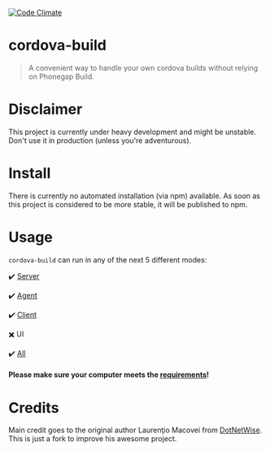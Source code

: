 [![Code Climate](https://codeclimate.com/github/beevelop/cordova-build/badges/gpa.svg)](https://codeclimate.com/github/beevelop/cordova-build)


# cordova-build

> A convenient way to handle your own cordova builds without relying on Phonegap Build.

# Disclaimer

This project is currently under heavy development and might be unstable. Don't use it in production (unless you're adventurous).

# Install

There is currently no automated installation (via npm) available. As soon as this project is considered to be more stable, it will be published to npm.

# Usage

`cordova-build` can run in any of the next 5 different modes:

:heavy_check_mark: [Server](//github.com/beevelop/cordova-build/wiki/Server)

:heavy_check_mark: [Agent](//github.com/beevelop/cordova-build/wiki/Agent)

:heavy_check_mark: [Client](//github.com/beevelop/cordova-build/wiki/Client)

:heavy_multiplication_x: UI

:heavy_check_mark: [All](//github.com/beevelop/cordova-build/wiki/All)

#### Please make sure your computer meets the [requirements](//github.com/beevelop/cordova-build/wiki/Requirements)!


# Credits

Main credit goes to the original author Laurenţio Macovei from [DotNetWise](http://www.dotnetwise.com/). This is just a fork to improve his awesome project.